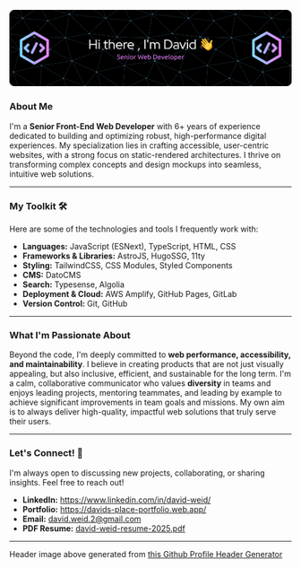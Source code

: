 ![Header](./github-header-banner.png)

### About Me

I'm a **Senior Front-End Web Developer** with 6+ years of experience dedicated to building and optimizing robust, high-performance digital experiences. My specialization lies in crafting accessible, user-centric websites, with a strong focus on static-rendered architectures. I thrive on transforming complex concepts and design mockups into seamless, intuitive web solutions.

---

### My Toolkit 🛠️

Here are some of the technologies and tools I frequently work with:

* **Languages:** JavaScript (ESNext), TypeScript, HTML, CSS
* **Frameworks & Libraries:** AstroJS, HugoSSG, 11ty
* **Styling:** TailwindCSS, CSS Modules, Styled Components
* **CMS:** DatoCMS
* **Search:** Typesense, Algolia
* **Deployment & Cloud:** AWS Amplify, GitHub Pages, GitLab
* **Version Control:** Git, GitHub

---

### What I'm Passionate About

Beyond the code, I'm deeply committed to **web performance, accessibility, and maintainability**. I believe in creating products that are not just visually appealing, but also inclusive, efficient, and sustainable for the long term. I'm a calm, collaborative communicator who values **diversity** in teams and enjoys leading projects, mentoring teammates, and leading by example to achieve significant improvements in team goals and missions. My own aim is to always deliver high-quality, impactful web solutions that truly serve their users.

---

### Let's Connect! 🤝

I'm always open to discussing new projects, collaborating, or sharing insights. Feel free to reach out!

* **LinkedIn:** https://www.linkedin.com/in/david-weid/
* **Portfolio:** https://davids-place-portfolio.web.app/
* **Email:** david.weid.2@gmail.com
* **PDF Resume:** [david-weid-resume-2025.pdf](https://github.com/user-attachments/files/21803850/david-weid-resume-2025.pdf)

---

Header image above generated from [this Github Profile Header Generator](https://leviarista.github.io/github-profile-header-generator/)
